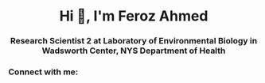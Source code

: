 <h1 align="center">Hi 👋, I'm Feroz Ahmed</h1>
<h3 align="center">Research Scientist 2 at Laboratory of Environmental Biology in Wadsworth Center, NYS Department of Health</h3>

<h3 align="left">Connect with me:</h3>
<p align="left">
</p>
